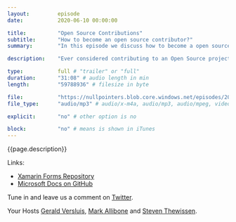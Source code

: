 ```yaml
---
layout:         episode
date: 			2020-06-10 00:00:00

title: 			"Open Source Contributions"
subtitle: 		"How to become an open source contributor?"
summary: 		"In this episode we discuss how to become a open source contributor. What are the benefits and some of the challenges."

description: 	"Ever considered contributing to an Open Source project? In this this episode we discuss about contributing to open source projects. We discuss why and how to get started, what different ways there are to contribute and some of the interpersonal pitfalls that can arise when taking part in your open source endeavour."

type:			full # "trailer" or "full"
duration: 		"31:08" # audio length in min
length: 		"59788936" # filesize in byte

file: 			"https://nullpointers.blob.core.windows.net/episodes/20200610_OSS.mp3"
file_type: 		"audio/mp3" # audio/x-m4a, audio/mp3, audio/mpeg, video/quicktime, video/mp4, video/x-m4v, application/pdf, and document/x-epub

explicit: 		"no" # other option is no

block: 			"no" # means is shown in iTunes
---
```


{{page.description}}

Links:
* [Xamarin Forms Repository](https://github.com/xamarin/Xamarin.Forms)
* [Microsoft Docs on GitHub](https://github.com/MicrosoftDocs)

Tune in and leave us a comment on [Twitter](https://twitter.com/nullpointersio).

Your Hosts [Gerald Versluis](https://twitter.com/jfversluis), [Mark Allibone](https://twitter.com/mallibone) and [Steven Thewissen](https://twitter.com/devnl).
